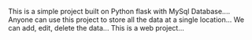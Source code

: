 This is a simple project built on Python flask with MySql Database....
Anyone can use this project to store all the data at a single location...
We can add, edit, delete the data...
This is a web project...